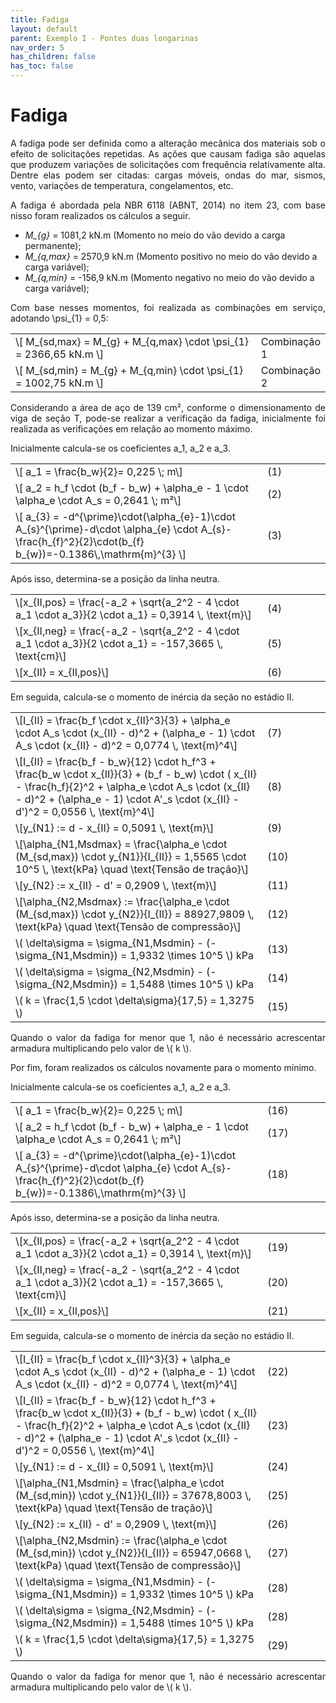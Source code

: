 ```yaml
---
title: Fadiga
layout: default
parent: Exemplo I - Pontes duas longarinas
nav_order: 5
has_children: false
has_toc: false
---
```


<!--Don't delete this script-->
<script src = "https://polyfill.io/v3/polyfill.min.js?features=es6"></script>
<script id = "MathJax-script" async src="https://cdn.jsdelivr.net/npm/mathjax@3/es5/tex-mml-chtml.js"></script>
<!--Don't delete this script-->

<h1>Fadiga</h1>

<p align = "justify">
A fadiga pode ser definida como a alteração mecânica dos materiais sob o efeito de solicitações repetidas. As ações que causam fadiga são aquelas que produzem variações de solicitações com frequência relativamente alta. Dentre elas podem ser citadas: cargas móveis, ondas do mar, sismos, vento, variações de temperatura, congelamentos, etc. 
</p>

<p align = "justify">
A fadiga é abordada pela NBR 6118 (ABNT, 2014) no item 23, com base nisso foram realizados os cálculos a seguir.
</p>

<ul>
  <li><i>M_{g}</sub></i> = 1081,2 kN.m (Momento no meio do vão devido a carga permanente);</li>
  <li><i>M_{q,max}</sub></i> = 2570,9 kN.m (Momento positivo no meio do vão devido a carga variável);</li>
  <li><i>M_{q,min}</sub></i> = -156,9 kN.m (Momento negativo no meio do vão devido a carga variável);</li>
</ul>

<p align = "justify">
Com base nesses momentos, foi realizada as combinações em serviço, adotando \psi_{1} = 0,5:
</p>

<table style = "width:100%">
    <tr>
        <td style="width: 80%;">\[ M_{sd,max} = M_{g} + M_{q,max} \cdot \psi_{1} = 2366,65 kN.m \]</td>
        <td style="width: 20%;">Combinação 1</td>  
    </tr>
    <tr>
        <td style="width: 80%;">\[ M_{sd,min} = M_{g} + M_{q,min} \cdot \psi_{1} = 1002,75 kN.m \]</td>
        <td style="width: 20%;">Combinação 2</td>        
    </tr>
</table>

<p align = "justify">
Considerando a área de aço de 139 cm², conforme o dimensionamento de viga de seção T, pode-se realizar a verificação da fadiga, inicialmente foi realizada as verificações em relação ao momento máximo.
</p>

<p align = "justify">
Inicialmente calcula-se os coeficientes a_1, a_2 e a_3.
</p>

<table style = "width:100%">
    <tr>
        <td style="width: 80%;">\[ a_1 =  \frac{b_w}{2}= 0,225 \; m\]</td>
        <td style="width: 20%;">(1)</td>
    </tr>
    <tr>
        <td style="width: 80%;">\[ a_2 = h_f \cdot (b_f - b_w) + \alpha_e - 1 \cdot \alpha_e \cdot A_s = 0,2641 \; m²\]</td> 
        <td style="width: 20%;">(2)</td>
    </tr>
    <tr>
        <td style="width: 80%;">\[ a_{3} = -d^{\prime}\cdot(\alpha_{e}-1)\cdot A_{s}^{\prime}-d\cdot \alpha_{e} \cdot A_{s}-\frac{h_{f}^2}{2}\cdot(b_{f} b_{w})=-0.1386\,\mathrm{m}^{3} \]</td>
        <td style="width: 20%;">(3)</td>
    </tr>
</table>

<p align = "justify">
Após isso, determina-se a posição da linha neutra.
</p>

<table style = "width:100%">
    <tr>
        <td style="width: 80%;">\[x_{II,pos} = \frac{-a_2 + \sqrt{a_2^2 - 4 \cdot a_1 \cdot a_3}}{2 \cdot a_1} = 0,3914 \, \text{m}\]</td>
        <td style="width: 20%;">(4)</td>
    </tr>
    <tr>
        <td style="width: 80%;">\[x_{II,neg} = \frac{-a_2 - \sqrt{a_2^2 - 4 \cdot a_1 \cdot a_3}}{2 \cdot a_1} = -157,3665 \, \text{cm}\]</td>
        <td style="width: 20%;">(5)</td>
    </tr>
    <tr>
        <td style="width: 80%;">\[x_{II} = x_{II,pos}\]</td>
        <td style="width: 20%;">(6)</td>
    </tr>
</table>

<p align = "justify">
Em seguida, calcula-se o momento de inércia da seção no estádio II.
</p>

<table style = "width:100%">
    <tr>
        <td style="width: 80%;">\[I_{II} = \frac{b_f \cdot x_{II}^3}{3} + \alpha_e \cdot A_s \cdot (x_{II} - d)^2 + (\alpha_e - 1) \cdot A_s \cdot (x_{II} - d)^2 = 0,0774 \, \text{m}^4\]</td>
        <td style="width: 20%;">(7)</td>
    </tr>
    <tr>
        <td style="width: 80%;">\[I_{II} =  \frac{b_f - b_w}{12} \cdot h_f^3 + \frac{b_w \cdot x_{II}}{3} + (b_f - b_w) \cdot ( x_{II} - \frac{h_f}{2}^2 + \alpha_e \cdot A_s \cdot (x_{II} - d)^2 + (\alpha_e - 1) \cdot A'_s \cdot (x_{II} - d')^2 = 0,0556 \, \text{m}^4\]</td>
          <td style="width: 20%;">(8)</td>
    </tr>
    <tr>
        <td style="width: 80%;">\[y_{N1} := d - x_{II} = 0,5091 \, \text{m}\]</td>
        <td style="width: 20%;">(9)</td>
    </tr>
    <tr>
        <td style="width: 80%;">\[\alpha_{N1,Msdmax} = \frac{\alpha_e \cdot (M_{sd,max}) \cdot y_{N1}}{I_{II}} = 1,5565 \cdot 10^5 \, \text{kPa} \quad \text{Tensão de tração}\]</td>
        <td style="width: 20%;">(10)</td>
    </tr>
    <tr>
        <td style="width: 80%;">\[y_{N2} := x_{II} - d' = 0,2909 \, \text{m}\]</td>
        <td style="width: 20%;">(11)</td>
    </tr>
    <tr>
        <td style="width: 80%;">\[\alpha_{N2,Msdmax} := \frac{\alpha_e \cdot (M_{sd,max}) \cdot y_{N2}}{I_{II}} = 88927,9809 \, \text{kPa} \quad \text{Tensão de compressão}\]</td>
        <td style="width: 20%;">(12)</td>
    </tr>
    <tr>
        <td style="width: 80%;">\( \delta\sigma = \sigma_{N1,Msdmin} - (-\sigma_{N1,Msdmin}) = 1,9332 \times 10^5 \) kPa</td>
        <td style="width: 20%;">(13)</td>
    </tr>
    <tr>
        <td style="width: 80%;">\( \delta\sigma = \sigma_{N2,Msdmin} - (-\sigma_{N2,Msdmin}) = 1,5488 \times 10^5 \) kPa</td>
        <td style="width: 20%;">(14)</td>
    </tr>
    <tr>
        <td style="width: 80%;">\( k = \frac{1,5 \cdot \delta\sigma}{17,5} = 1,3275 \)</td>
        <td style="width: 20%;">(15)</td>
    </tr>
</table>

<p align = "justify">
Quando o valor da fadiga for menor que 1, não é necessário acrescentar armadura multiplicando pelo valor de \( k \).
</p>

<p align = "justify">
Por fim, foram realizados os cálculos novamente para o momento mínimo.
</p>

<p align = "justify">
Inicialmente calcula-se os coeficientes a_1, a_2 e a_3.
</p>

<table style = "width:100%">
    <tr>
        <td style="width: 80%;">\[ a_1 =  \frac{b_w}{2}= 0,225 \; m\]</td>
        <td style="width: 20%;">(16)</td>
    </tr>
    <tr>
        <td style="width: 80%;">\[ a_2 = h_f \cdot (b_f - b_w) + \alpha_e - 1 \cdot \alpha_e \cdot A_s = 0,2641 \; m²\]</td> 
        <td style="width: 20%;">(17)</td>
    </tr>
    <tr>
        <td style="width: 80%;">\[ a_{3} = -d^{\prime}\cdot(\alpha_{e}-1)\cdot A_{s}^{\prime}-d\cdot \alpha_{e} \cdot A_{s}-\frac{h_{f}^2}{2}\cdot(b_{f} b_{w})=-0.1386\,\mathrm{m}^{3} \]</td>
        <td style="width: 20%;">(18)</td>
    </tr>
</table>

<p align = "justify">
Após isso, determina-se a posição da linha neutra.
</p>

<table style = "width:100%">
    <tr>
        <td style="width: 80%;">\[x_{II,pos} = \frac{-a_2 + \sqrt{a_2^2 - 4 \cdot a_1 \cdot a_3}}{2 \cdot a_1} = 0,3914 \, \text{m}\]</td>
        <td style="width: 20%;">(19)</td>
    </tr>
    <tr>
        <td style="width: 80%;">\[x_{II,neg} = \frac{-a_2 - \sqrt{a_2^2 - 4 \cdot a_1 \cdot a_3}}{2 \cdot a_1} = -157,3665 \, \text{cm}\]</td>
        <td style="width: 20%;">(20)</td>
    </tr>
    <tr>
        <td style="width: 80%;">\[x_{II} = x_{II,pos}\]</td>
        <td style="width: 20%;">(21)</td>
    </tr>
</table>

<p align = "justify">
Em seguida, calcula-se o momento de inércia da seção no estádio II.
</p>

<table style = "width:100%">
    <tr>
        <td style="width: 80%;">\[I_{II} = \frac{b_f \cdot x_{II}^3}{3} + \alpha_e \cdot A_s \cdot (x_{II} - d)^2 + (\alpha_e - 1) \cdot A_s \cdot (x_{II} - d)^2 = 0,0774 \, \text{m}^4\]</td>
        <td style="width: 20%;">(22)</td>
    </tr>
    <tr>
        <td style="width: 80%;">\[I_{II} =  \frac{b_f - b_w}{12} \cdot h_f^3 + \frac{b_w \cdot x_{II}}{3} + (b_f - b_w) \cdot ( x_{II} - \frac{h_f}{2}^2 + \alpha_e \cdot A_s \cdot (x_{II} - d)^2 + (\alpha_e - 1) \cdot A'_s \cdot (x_{II} - d')^2 = 0,0556 \, \text{m}^4\]</td>
        <td style="width: 20%;">(23)</td>
    </tr>
    <tr>
        <td style="width: 80%;">\[y_{N1} := d - x_{II} = 0,5091 \, \text{m}\]</td>
        <td style="width: 20%;">(24)</td>
    </tr>
    <tr>
        <td style="width: 80%;">\[\alpha_{N1,Msdmin} = \frac{\alpha_e \cdot (M_{sd,min}) \cdot y_{N1}}{I_{II}} = 37678,8003 \, \text{kPa} \quad \text{Tensão de tração}\]</td>
        <td style="width: 20%;">(25)</td>
    </tr>
    <tr>
        <td style="width: 80%;">\[y_{N2} := x_{II} - d' = 0,2909 \, \text{m}\]</td>
        <td style="width: 20%;">(26)</td>
    </tr>
    <tr>
        <td style="width: 80%;">\[\alpha_{N2,Msdmin} := \frac{\alpha_e \cdot (M_{sd,min}) \cdot y_{N2}}{I_{II}} = 65947,0668 \, \text{kPa} \quad \text{Tensão de compressão}\]</td>
        <td style="width: 20%;">(27)</td>
    <tr>
        <td style="width: 80%;">\( \delta\sigma = \sigma_{N1,Msdmin} - (-\sigma_{N1,Msdmin}) = 1,9332 \times 10^5 \) kPa</td>
        <td style="width: 20%;">(28)</td>
    </tr>
    <tr>
        <td style="width: 80%;">\( \delta\sigma = \sigma_{N2,Msdmin} - (-\sigma_{N2,Msdmin}) = 1,5488 \times 10^5 \) kPa</td>
        <td style="width: 20%;">(28)</td>
    </tr>
    <tr>
        <td style="width: 80%;">\( k = \frac{1,5 \cdot \delta\sigma}{17,5} = 1,3275 \)</td>
        <td style="width: 20%;">(29)</td>
    </tr>
</table>

<p align = "justify">
Quando o valor da fadiga for menor que 1, não é necessário acrescentar armadura multiplicando pelo valor de \( k \).
</p>
